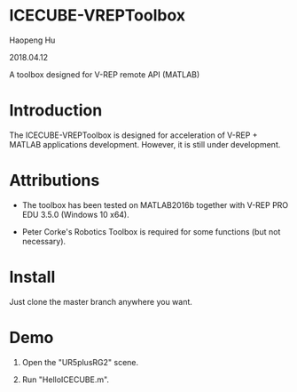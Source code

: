 # ICECUBE-VREPToolbox

Haopeng Hu

2018.04.12

A toolbox designed for V-REP remote API (MATLAB)

# Introduction

The ICECUBE-VREPToolbox is designed for acceleration of V-REP + MATLAB applications development. However, it is still under development.

# Attributions

 - The toolbox has been tested on MATLAB2016b together with V-REP PRO EDU 3.5.0 (Windows 10 x64).

 - Peter Corke's Robotics Toolbox is required for some functions (but not necessary).

# Install

Just clone the master branch anywhere you want.

# Demo

 1. Open the "UR5plusRG2" scene.

 2. Run "HelloICECUBE.m".